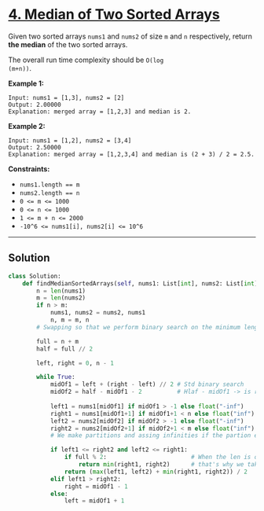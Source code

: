 # [4. Median of Two Sorted Arrays](https://leetcode.com/problems/median-of-two-sorted-arrays/description/)

Given two sorted arrays <code>nums1</code> and <code>nums2</code> of size <code>m</code> and <code>n</code> respectively, return **the median**  of the two sorted arrays.

The overall run time complexity should be <code>O(log (m+n))</code>.

**Example 1:** 

```
Input: nums1 = [1,3], nums2 = [2]
Output: 2.00000
Explanation: merged array = [1,2,3] and median is 2.
```

**Example 2:** 

```
Input: nums1 = [1,2], nums2 = [3,4]
Output: 2.50000
Explanation: merged array = [1,2,3,4] and median is (2 + 3) / 2 = 2.5.
```

**Constraints:** 

- <code>nums1.length == m</code>
- <code>nums2.length == n</code>
- <code>0 <= m <= 1000</code>
- <code>0 <= n <= 1000</code>
- <code>1 <= m + n <= 2000</code>
- <code>-10^6 <= nums1[i], nums2[i] <= 10^6</code>

---

## Solution
```python
class Solution:
    def findMedianSortedArrays(self, nums1: List[int], nums2: List[int]) -> float:
        n = len(nums1)
        m = len(nums2)
        if n > m:
            nums1, nums2 = nums2, nums1
            n, m = m, n
        # Swapping so that we perform binary search on the minimum length of the list

        full = n + m
        half = full // 2

        left, right = 0, n - 1

        while True:
            midOf1 = left + (right - left) // 2 # Std binary search
            midOf2 = half - midOf1 - 2          # Hlaf - midOf1 -> is remaining partition length, but we need to sub -1 two times(-2)
                                                                                            # Cuz full is size of 2 zero index lists        
            left1 = nums1[midOf1] if midOf1 > -1 else float("-inf")
            right1 = nums1[midOf1+1] if midOf1+1 < n else float("inf")
            left2 = nums2[midOf2] if midOf2 > -1 else float("-inf")
            right2 = nums2[midOf2+1] if midOf2+1 < m else float("inf")
            # We make partitions and assing infinities if the partion excceeds the boundary

            if left1 <= right2 and left2 <= right1:
                if full % 2:                        # When the len is odd, there is an extra element on the right side
                    return min(right1, right2)      # that's why we take min of right and not max left
                return (max(left1, left2) + min(right1, right2)) / 2
            elif left1 > right2:
                right = midOf1 - 1
            else:
                left = midOf1 + 1
```